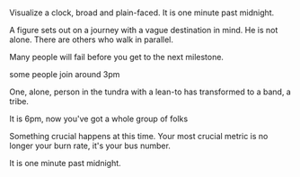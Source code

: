 # 



Visualize a clock, broad and plain-faced. It is one minute past midnight.

A figure sets out on a journey with a vague destination in mind. He is not alone. There are others who walk in parallel. 

Many people will fail before you get to the next milestone.

some people join around 3pm

One, alone, person in the tundra with a lean-to has transformed to a band, a tribe.

It is 6pm, now you've got a whole group of folks

Something crucial happens at this time. Your most crucial metric is no longer your burn rate, it's your bus number.



It is one minute past midnight.